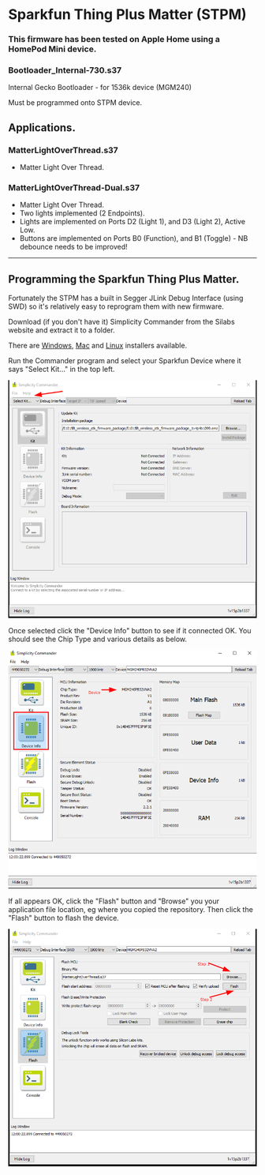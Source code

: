 # Sparkfun Thing Plus Matter (STPM)

### This firmware has been tested on Apple Home using a HomePod Mini device.

### Bootloader_Internal-730.s37

Internal Gecko Bootloader - for 1536k device (MGM240)

Must be programmed onto STPM device.

## Applications.

### MatterLightOverThread.s37

- Matter Light Over Thread.

### MatterLightOverThread-Dual.s37

- Matter Light Over Thread.
- Two lights implemented (2 Endpoints).
- Lights are implemented on Ports D2 (Light 1), and D3 (Light 2), Active Low.
- Buttons are implemented on Ports B0 (Function), and B1 (Toggle) - NB debounce needs to be improved!

---

## Programming the Sparkfun Thing Plus Matter.

Fortunately the STPM has a built in Segger JLink Debug Interface (using SWD) so it's relatively easy to reprogram them with new firmware.

Download (if you don't have it) Simplicity Commander from the Silabs website and extract it to a folder.

There are [Windows](https://www.silabs.com/documents/public/software/SimplicityCommander-Windows.zip), [Mac](https://www.silabs.com/documents/public/software/SimplicityCommander-Mac.zip) and [Linux](https://www.silabs.com/documents/public/software/SimplicityCommander-Linux.zip) installers available.

Run the Commander program and select your Sparkfun Device where it says "Select Kit..." in the top left.

![Select Kit](../Images/SelectKit.png)

Once selected click the "Device Info" button to see if it connected OK. You should see the Chip Type and various details as below.

![Device Info](../Images/DeviceInfoSTPM.png)

If all appears OK, click the "Flash" button and "Browse" you your application file location, eg where you copied the repository. Then click the "Flash" button to flash the device.

![Flash](../Images/FlashDevice.png)
